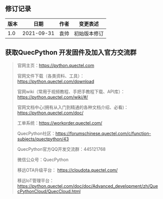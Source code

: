 ## **修订记录**

| **版本** | **日期**   | **作者** | **变更表述**                       |
| -------- | ---------- | -------- | ----------------------------------  |
| 1.0      | 2021-09-31 | 袁帅     | 初始版本修订                        |

## **获取QuecPython 开发固件及加入官方交流群**

> 官网主页：https://python.quectel.com
>
> 官网文件下载（各类资料、工具）：https://python.quectel.com/download
>
> 官网wiki（常用于视频教程、手把手教程下载、API库）：https://python.quectel.com/wiki/#/
>
> 官网文档中心(拥有从入门到精通的各种文档介绍、必看)：https://python.quectel.com/doc/
>
> 工单系统：https://workorder.quectel.com/
>
> QuecPython社区：https://forumschinese.quectel.com/c/function-subjects/quectpython/43
>
> QuecPython官方QQ开发交流群：445121768
>
> 微信公众号：QuecPython
>
> 移远OTA升级平台： https://cloudota.quectel.com/ 
>
> 移远IoT管理平台：https://python.quectel.com/doc/doc/Advanced_development/zh/QuecPythonCloud/QuecCloud.html



